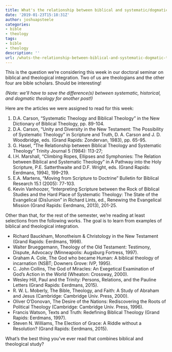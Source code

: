```yaml
---
title: What's the relationship between biblical and systematic/dogmatic theology?
date: '2019-01-23T15:18:31Z'
author: joshuapsteele
categories:
- bible
- theology
tags:
- bible
- theology
description: ''
url: /whats-the-relationship-between-biblical-and-systematic-dogmatic-theology/
---
```

This is the question we’re considering this week in our doctoral seminar on biblical and theological integration. Two of us are theologians and the other four are bible scholars. Should be interesting!

*(Note: we’ll have to save the difference(s) between systematic, historical, and dogmatic theology for another post!)*

Here are the articles we were assigned to read for this week:

1. D.A. Carson, “Systematic Theology and Biblical Theology” in the New Dictionary of Biblical Theology, pp. 89-104.
2. D.A. Carson, “Unity and Diversity in the New Testament: The Possibility of Systematic Theology” in Scripture and Truth, D. A. Carson and J. D. Woodbridge, eds. (Grand Rapids: Zondervan, 1983), pp. 65-95.
3. G. Hasel, “The Relationship between Biblical Theology and Systematic Theology” Trinity Journal 5 (1984): 113-27;
4. I.H. Marshall, “Climbing Ropes, Ellipses and Symphonies: The Relation between Biblical and Systematic Theology” in A Pathway into the Holy Scripture, P.E. Satterthwaite and D.F. Wright, eds. (Grand Rapids: Eerdmans, 1994), 199–219.
5. E.A. Martens, “Moving from Scripture to Doctrine” Bulletin for Biblical Research 15.1 (2005): 77-103.
6. Kevin Vanhoozer, “Interpreting Scripture between the Rock of Biblical Studies and the Hard Place of Systematic Theology: The State of the Evangelical (Dis)union” in Richard Lints, ed., Renewing the Evangelical Mission (Grand Rapids: Eerdmans, 2013), 201-25.

Other than that, for the rest of the semester, we’re reading at least selections from the following works. The goal is to learn from examples of biblical and theological integration.

- Richard Bauckham, Monotheism &amp; Christology in the New Testament (Grand Rapids: Eerdmans, 1998).
- Walter Brueggemann, Theology of the Old Testament: Testimony, Dispute, Advocacy (Minneapolis: Augsburg Fortress, 1997).
- Graham A. Cole, The God who became Human: A biblical theology of incarnation (NSBT; Downers Grove: IVP, 1995).
- C. John Collins, The God of Miracles: An Exegetical Examination of God’s Action in the World (Wheaton: Crossway, 2000).
- Wesley Hill, Paul and the Trinity: Persons, Relations, and the Pauline Letters (Grand Rapids: Eerdmans, 2015).
- R. W. L. Moberly, The Bible, Theology, and Faith: A Study of Abraham and Jesus (Cambridge: Cambridge Univ. Press, 2000).
- Oliver O’Donovan, The Desire of the Nations: Rediscovering the Roots of Political Theology (Cambridge: Cambridge Univ. Press, 1996).
- Francis Watson, Texts and Truth: Redefining Biblical Theology (Grand Rapids: Eerdmans, 1997).
- Steven N. Williams, The Election of Grace: A Riddle without a Resolution? (Grand Rapids: Eerdmans, 2015).

What’s the best thing you’ve ever read that combines biblical and theological study?